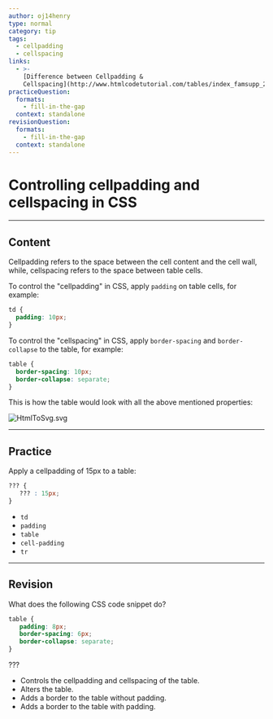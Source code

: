 ```yaml
---
author: oj14henry
type: normal
category: tip
tags:
  - cellpadding
  - cellspacing
links:
  - >-
    [Difference between Cellpadding &
    Cellspacing](http://www.htmlcodetutorial.com/tables/index_famsupp_29.html){website}
practiceQuestion:
  formats:
    - fill-in-the-gap
  context: standalone
revisionQuestion:
  formats:
    - fill-in-the-gap
  context: standalone
---
```


# Controlling cellpadding and cellspacing in CSS


---

## Content

Cellpadding refers to the space between the cell content and the cell wall, while, cellspacing refers to the space between table cells.

To control the "cellpadding" in CSS, apply `padding` on table cells, for example:

```css
td {
  padding: 10px;
}
```

To control the "cellspacing" in CSS, apply `border-spacing` and `border-collapse` to the table, for example:

```css
table {
  border-spacing: 10px;
  border-collapse: separate;
}
```

This is how the table would look with all the above mentioned properties:

![HtmlToSvg.svg](https://img.enkipro.com/5cd4ebde7bebedb1168c64d4f3d8ee61.png)


---

## Practice

Apply a cellpadding of 15px to a table:

```css
??? {
   ??? : 15px;
}
```

- `td`
- `padding`
- `table`
- `cell-padding`
- `tr`


---

## Revision

What does the following CSS code snippet do?

```css
table {
   padding: 8px;
   border-spacing: 6px;
   border-collapse: separate;
}
```

???

- Controls the cellpadding and cellspacing of the table.
- Alters the table.
- Adds a border to the table without padding.
- Adds a border to the table with padding.
